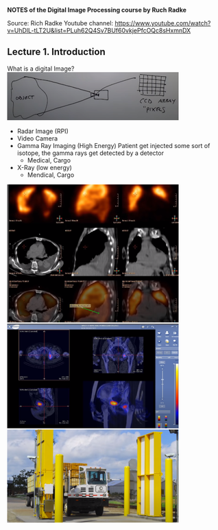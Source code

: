 **NOTES of the Digital Image Processing course by Ruch Radke**

Source:
  Rich Radke Youtube channel:
  https://www.youtube.com/watch?v=UhDlL-tLT2U&list=PLuh62Q4Sv7BUf60vkjePfcOQc8sHxmnDX
  
  
  
## Lecture 1. Introduction

What is a digital Image?
![camera](origin_of_image.png)

- Radar Image (RPI)
- Video Camera
- Gamma Ray Imaging (High Energy)
    Patient get injected some sort of isotope, the gamma rays get detected by a detector
    - Medical, Cargo
- X-Ray (low energy)
    - Mendical, Cargo

![medical_example_1](medical_example_1.png)
![medical_example_2](medical_example_2.png)
![cargo_example_3](cargo_example_3.png)

